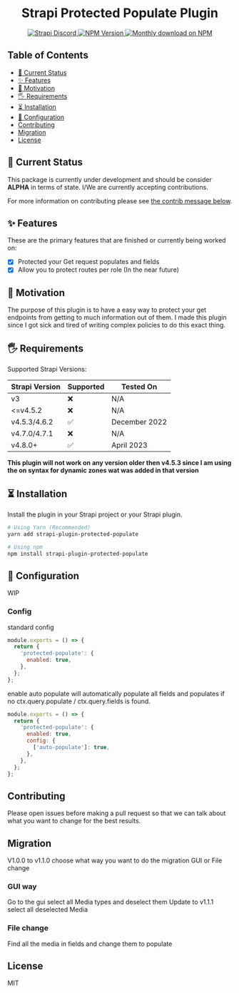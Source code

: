 <div align="center">
<h1>Strapi Protected Populate Plugin</h1>
	
<p>
  <a href="https://discord.strapi.io">
    <img src="https://img.shields.io/discord/811989166782021633?color=blue&label=strapi-discord" alt="Strapi Discord">
  </a>
  <a href="https://www.npmjs.org/package/strapi-plugin-protected-populate">
    <img src="https://img.shields.io/npm/v/strapi-plugin-protected-populate/latest.svg" alt="NPM Version" />
  </a>
  <a href="https://www.npmjs.org/package/strapi-plugin-protected-populate">
    <img src="https://img.shields.io/npm/dm/strapi-plugin-protected-populate" alt="Monthly download on NPM" />
  </a>
</p>
</div>

## Table of Contents <!-- omit in toc -->

- [🚦 Current Status](#-current-status)
- [✨ Features](#-features)
- [🤔 Motivation](#-motivation)
- [🖐 Requirements](#-requirements)
- [⏳ Installation](#-installation)
- [🔧 Configuration](#-configuration)
- [Contributing](#contributing)
- [Migration](#migration)
- [License](#license)

## 🚦 Current Status

This package is currently under development and should be consider **ALPHA** in terms of state. I/We are currently accepting contributions.

For more information on contributing please see [the contrib message below](#contributing).

## ✨ Features

These are the primary features that are finished or currently being worked on:

- [x] Protected your Get request populates and fields
- [x] Allow you to protect routes per role (In the near future)

## 🤔 Motivation

The purpose of this plugin is to have a easy way to protect your get endpoints from getting to much information out of them.
I made this plugin since I got sick and tired of writing complex policies to do this exact thing.

## 🖐 Requirements

Supported Strapi Versions:

| Strapi Version | Supported | Tested On     |
| -------------- | --------- | ------------- |
| v3             | ❌        | N/A           |
| <=v4.5.2       | ❌        | N/A           |
| v4.5.3/4.6.2   | ✅        | December 2022 |
| v4.7.0/4.7.1   | ❌        | N/A           |
| v4.8.0+        | ✅        | April 2023    |

**This plugin will not work on any version older then v4.5.3 since I am using the on syntax for dynamic zones wat was added in that version**

## ⏳ Installation

Install the plugin in your Strapi project or your Strapi plugin.

```bash
# Using Yarn (Recommended)
yarn add strapi-plugin-protected-populate

# Using npm
npm install strapi-plugin-protected-populate
```

## 🔧 Configuration

WIP

### Config

standard config

```js
module.exports = () => {
  return {
    'protected-populate': {
      enabled: true,
    },
  };
};
```

enable auto populate will automatically populate all fields and populates if no ctx.query.populate / ctx.query.fields is found.

```js
module.exports = () => {
  return {
    'protected-populate': {
      enabled: true,
      config: {
        ['auto-populate']: true,
      },
    },
  };
};
```

## Contributing

Please open issues before making a pull request so that we can talk about what you want to change for the best results.

## Migration

V1.0.0 to v1.1.0
choose what way you want to do the migration GUI or File change

### GUI way

Go to the gui select all Media types and deselect them
Update to v1.1.1 select all deselected Media

### File change

Find all the media in fields and change them to populate

## License

MIT
